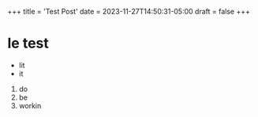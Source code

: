 +++
title = 'Test Post'
date = 2023-11-27T14:50:31-05:00
draft = false
+++

# le test
- lit
- it

1. do
2. be
3. workin
